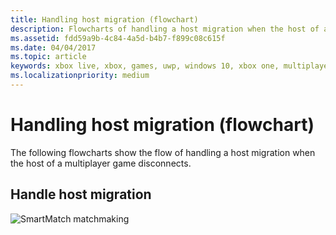 ```yaml
---
title: Handling host migration (flowchart)
description: Flowcharts of handling a host migration when the host of a multiplayer game disconnects.
ms.assetid: fdd59a9b-4c84-4a5d-b4b7-f899c08c615f
ms.date: 04/04/2017
ms.topic: article
keywords: xbox live, xbox, games, uwp, windows 10, xbox one, multiplayer manager, flowchart
ms.localizationpriority: medium
---
```


# Handling host migration (flowchart)

The following flowcharts show the flow of handling a host migration when the host of a multiplayer game disconnects.


## Handle host migration

![SmartMatch matchmaking](../../../images/multiplayer/mpm-host-migration.png)

